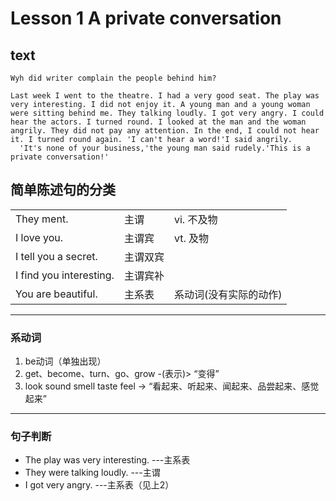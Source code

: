 <!--
 * @Author: your name
 * @Date: 2021-12-21 23:22:38
 * @LastEditTime: 2022-01-15 10:28:43
 * @LastEditors: Please set LastEditors
 * @Description: 打开koroFileHeader查看配置 进行设置: https://github.com/OBKoro1/koro1FileHeader/wiki/%E9%85%8D%E7%BD%AE
 * @FilePath: \notes\english\lesson_1_A-private-conversation.md
-->

# Lesson 1 A private conversation

## text
    Wyh did writer complain the people behind him?
    
    Last week I went to the theatre. I had a very good seat. The play was very interesting. I did not enjoy it. A young man and a young woman were sitting behind me. They talking loudly. I got very angry. I could hear the actors. I turned round. I looked at the man and the woman angrily. They did not pay any attention. In the end, I could not hear it. I turned round again. 'I can't hear a word!'I said angrily.
      'It's none of your business,'the young man said rudely.'This is a private conversation!' 


## 简单陈述句的分类
|           |      | |
| ------- | ---- | ---|
| They ment. | 主谓 | vi. 不及物 |
| I love you. | 主谓宾 | vt. 及物 |
| I tell you a secret. | 主谓双宾|
| I find you interesting. | 主谓宾补 |
| You are beautiful. | 主系表 | 系动词(没有实际的动作)|

---
### 系动词
1. be动词（单独出现）
2. get、become、turn、go、grow -(表示)> “变得”
3. look sound smell taste feel -> “看起来、听起来、闻起来、品尝起来、感觉起来”

---
### 句子判断
- The play was very interesting. ---主系表
- They were talking loudly. ---主谓
- I got very angry. ---主系表（见上2）
